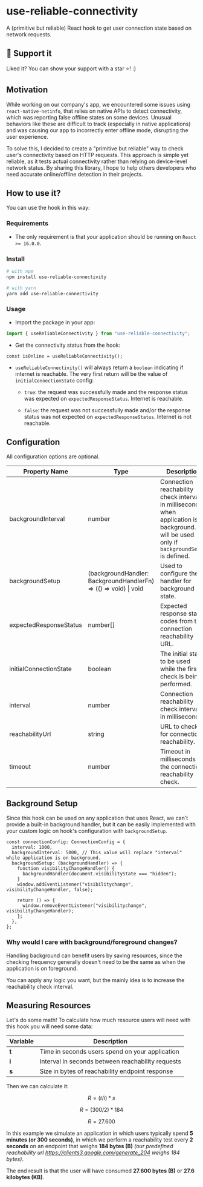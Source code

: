 # use-reliable-connectivity

A (primitive but reliable) React hook to get user connection state based on network requests.

## 🫶 Support it

Liked it? You can show your support with a star ⭐! :)

## Motivation

While working on our company's app, we encountered some issues using `react-native-netinfo`, that relies on native APIs to detect connectivity, which was reporting false offline states on some devices. Unusual behaviors like these are difficult to track (especially in native applications) and was causing our app to incorrectly enter offline mode, disrupting the user experience.

To solve this, I decided to create a "primitive but reliable" way to check user's connectivity based on HTTP requests. This approach is simple yet reliable, as it tests actual connectivity rather than relying on device-level network status.
By sharing this library, I hope to help others developers who need accurate online/offline detection in their projects.

## How to use it?

You can use the hook in this way:

### Requirements

- The only requirement is that your application should be running on `React >= 16.0.0`.

### Install

```bash
# with npm
npm install use-reliable-connectivity

# with yarn
yarn add use-reliable-connectivity
```

### Usage

- Import the package in your app:

```ts
import { useReliableConnectivity } from "use-reliable-connectivity";
```

- Get the connectivity status from the hook:

```tsx
const isOnline = useReliableConnectivity();
```

- `useReliableConnectivity()` will always return a `boolean` indicating if internet is reachable. The very first return will be the value of `initialConnectionState` config:

  - `true`: the request was successfully made and the response status was expected on `expectedResponseStatus`. Internet is reachable.

  - `false`: the request was not successfully made and/or the response status was not expected on `expectedResponseStatus`. Internet is not reachable.

## Configuration

All configuration options are optional.

| Property Name          | Type                                                             | Description                                                                                                                                     | Default                                                                                |
| ---------------------- | ---------------------------------------------------------------- | ----------------------------------------------------------------------------------------------------------------------------------------------- | -------------------------------------------------------------------------------------- |
| backgroundInterval     | number                                                           | Connection reachability check interval in milliseconds when application is on background. It will be used only if `backgroundSetup` is defined. | 10000                                                                                  |
| backgroundSetup        | (backgroundHandler: BackgroundHandlerFn) => (() => void) \| void | Used to configure the handler for background state.                                                                                             | undefined                                                                              |
| expectedResponseStatus | number[]                                                         | Expected response status codes from the connection reachability URL.                                                                            | [204]                                                                                  |
| initialConnectionState | boolean                                                          | The initial state to be used while the first check is being performed.                                                                          | true                                                                                   |
| interval               | number                                                           | Connection reachability check interval in milliseconds.                                                                                         | 1000                                                                                   |
| reachabilityUrl        | string                                                           | URL to check for connection reachability.                                                                                                       | "[https://clients3.google.com/generate_204](https://clients3.google.com/generate_204)" |
| timeout                | number                                                           | Timeout in milliseconds for the connection reachability check.                                                                                  | 3000                                                                                   |

## Background Setup

Since this hook can be used on any application that uses React, we can't provide a built-in background handler, but it can be easily implemented with your custom logic on hook's configuration with `backgroundSetup`.

```tsx
const connectionConfig: ConnectionConfig = {
  interval: 1000,
  backgroundInterval: 5000, // This value will replace "interval" while application is on background.
  backgroundSetup: (backgroundHandler) => {
    function visibilityChangeHandler() {
      backgroundHandler(document.visibilityState === "hidden");
    }
    window.addEventListener("visibilitychange", visibilityChangeHandler, false);

    return () => {
      window.removeEventListener("visibilitychange", visibilityChangeHandler);
    };
  },
};
```

### Why would I care with background/foreground changes?

Handling background can benefit users by saving resources, since the checking frequency generally doesn't need to be the same as when the application is on foreground.

You can apply any logic you want, but the mainly idea is to increase the reachability check interval.

## Measuring Resources

Let's do some math! To calculate how much resource users will need with this hook you will need some data:

| Variable | Description                                       |
| -------- | ------------------------------------------------- |
| **t**    | Time in seconds users spend on your application   |
| **i**    | Interval in seconds between reachability requests |
| **s**    | Size in bytes of reachability endpoint response   |

Then we can calculate it:

```math
R = (t / i) * s
```

```math
R = (300 / 2) * 184
```

```math
R = 27.600
```

In this example we simulate an application in which users typically spend **5 minutes (or 300 seconds)**, in which we perform a reachability test every **2 seconds** on an endpoint that weighs **184 bytes (B)** _(our predefined reachability url https://clients3.google.com/generate_204 weighs 184 bytes)_.

The end result is that the user will have consumed **27.600 bytes (B)** or **27.6 kilobytes (KB)**.
